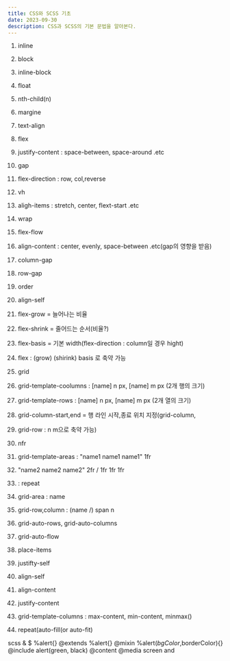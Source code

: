 ```yaml
---
title: CSS와 SCSS 기초
date: 2023-09-30
description: CSS과 SCSS의 기본 문법을 알아본다.
---
```


1. inline
2. block
3. inline-block
4. float
5. nth-child(n)
6. margine
7. text-align

8. flex
9. justify-content : space-between, space-around .etc
10. gap
11. flex-direction : row, col,reverse
12. vh
13. aligh-items : stretch, center, flext-start .etc
14. wrap
15. flex-flow
16. align-content : center, evenly, space-between .etc(gap의 영향을 받음)
17. column-gap
18. row-gap
19. order
20. align-self
21. flex-grow = 늘어나는 비율
22. flex-shrink = 줄어드는 순서(비율?)
23. flex-basis = 기본 width(flex-direction : column일 경우 hight)
24. flex : (grow) (shirink) basis 로 축약 가능

25. grid
26. grid-template-coolumns : [name] n px, [name] m px (2개 행의 크기)
27. grid-template-rows : [name] n px, [name] m px (2개 열의 크기)
28. grid-column-start,end = 행 라인 시작,종료 위치 지정(grid-column,
29. grid-row : n m으로 축약 가능)
30. nfr
31. grid-template-areas : "name1 name1 name1" 1fr
32. "name2 name2 name2" 2fr / 1fr 1fr 1fr
33. : repeat
34. grid-area : name
35. grid-row,column : (name /) span n
36. grid-auto-rows, grid-auto-columns
37. grid-auto-flow
38. place-items
39. justifty-self
40. align-self
41. align-content
42. justify-content
43. grid-template-columns : max-content, min-content, minmax()
44. repeat(auto-fill(or auto-fit)

scss
&
$
%alert{}
@extends %alert{}
@mixin %alert($bgColor,$borderColor){}
@include alert(green, black)
@content
@media screen and
